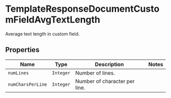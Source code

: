 

# TemplateResponseDocumentCustomFieldAvgTextLength

Average text length in custom field.

## Properties

Name | Type | Description | Notes
------------ | ------------- | ------------- | -------------
| `numLines` | ```Integer``` |  Number of lines.  |  |
| `numCharsPerLine` | ```Integer``` |  Number of character per line.  |  |



